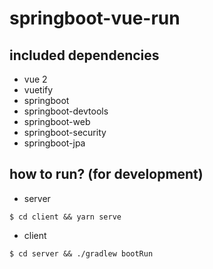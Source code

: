 # springboot-vue-run
## included dependencies
* vue 2
* vuetify
* springboot
* springboot-devtools
* springboot-web
* springboot-security
* springboot-jpa

## how to run? (for development)
* server
```shell
$ cd client && yarn serve
```
* client
```shell
$ cd server && ./gradlew bootRun
```
